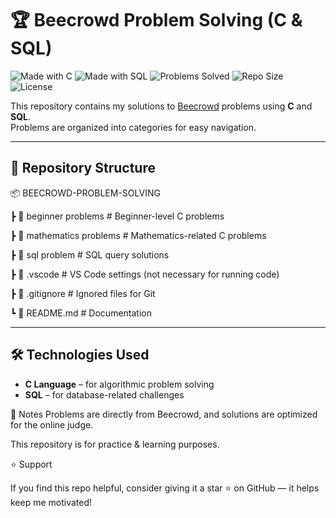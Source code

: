 # 🏆 Beecrowd Problem Solving (C & SQL)

![Made with C](https://img.shields.io/badge/Made%20with-C-blue?logo=c)
![Made with SQL](https://img.shields.io/badge/Made%20with-SQL-orange?logo=sqlite)
![Problems Solved](https://img.shields.io/badge/Problems%20Solved-99-success)
![Repo Size](https://img.shields.io/github/repo-size/asatter833/BEECROWD-PROBLEM-SOLVING-USING-C)
![License](https://img.shields.io/badge/license-MIT-green)

This repository contains my solutions to [Beecrowd](https://www.beecrowd.com.br/) problems using **C** and **SQL**.  
Problems are organized into categories for easy navigation.

---

## 📂 Repository Structure

📦 BEECROWD-PROBLEM-SOLVING

┣ 📂 beginner problems # Beginner-level C problems

┣ 📂 mathematics problems # Mathematics-related C problems

┣ 📂 sql problem # SQL query solutions

┣ 📂 .vscode # VS Code settings (not necessary for running code)

┣ 📜 .gitignore # Ignored files for Git

┗ 📜 README.md # Documentation

---

## 🛠️ Technologies Used

- **C Language** – for algorithmic problem solving
- **SQL** – for database-related challenges

📝 Notes
Problems are directly from Beecrowd, and solutions are optimized for the online judge.

This repository is for practice & learning purposes.

⭐ Support

If you find this repo helpful, consider giving it a star ⭐ on GitHub — it helps keep me motivated!
